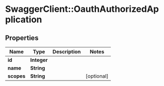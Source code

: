 # SwaggerClient::OauthAuthorizedApplication

## Properties
Name | Type | Description | Notes
------------ | ------------- | ------------- | -------------
**id** | **Integer** |  | 
**name** | **String** |  | 
**scopes** | **String** |  | [optional] 


